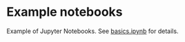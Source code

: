 # Example notebooks
Example of Jupyter Notebooks.
See [basics.ipynb](http://nbviewer.jupyter.org/github/yunabe/lgo/blob/master/examples/basics.ipynb) for details.
